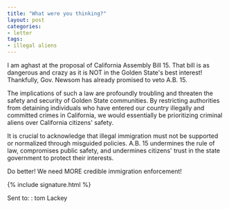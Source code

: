 ```yaml
---
title: "What were you thinking?"
layout: post
categories:
- letter
tags:
- illegal aliens
---
```


I am aghast at the proposal of California Assembly Bill 15. That bill is as dangerous and crazy as it is NOT in the Golden State's best interest! Thankfully, Gov. Newsom has already promised to veto A.B. 15. 

The implications of such a law are profoundly troubling and threaten the safety and security of Golden State communities. By restricting authorities from detaining individuals who have entered our country illegally and committed crimes in California, we would essentially be prioritizing criminal aliens over California citizens' safety.

It is crucial to acknowledge that illegal immigration must not be supported or normalized through misguided policies. A.B. 15 undermines the rule of law, compromises public safety, and undermines citizens' trust in the state government to protect their interests. 

Do better! We need MORE credible immigration enforcement!

{% include signature.html %}

Sent to:
: tom Lackey
